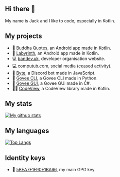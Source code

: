 ## Hi there 👋
My name is Jack and I like to code, especially in Kotlin.

## My projects
- 📱 [Buddha Quotes](https://github.com/bandev/buddha-quotes), an Android app made in Kotlin.
- 📱 [Labyrinth](https://github.com/bandev/labyrinth), an Android app made in Kotlin.
- 💻 [bandev.uk](https://bandev.uk), developer organisation website.
- 💻 [computub.com](https://computub.com), social media (ceased activity).
- 🤖 [Byte](https://github.com/jackdevey/byte), a Discord bot made in JavaScript.
- 🚨 [Govee CLI](https://github.com/jackdevey/govee-cli), a Govee CLI made in Python.
- 🚨 [Govee GUI](https://github.com/jackdevey/govee-gui), a Govee GUI made in C#.
- 👩‍💻 [CodeView](https://github.com/jackdevey/codeview), a CodeView library made in Kotlin.

## My stats
[![My github stats](https://github-readme-stats.vercel.app/api?username=jackdevey)](https://github.com/anuraghazra/github-readme-stats)

## My languages
[![Top Langs](https://github-readme-stats.vercel.app/api/top-langs/?username=jackdevey)](https://github.com/anuraghazra/github-readme-stats)

## Identity keys
- 🔑 [5BEA7F1F90E1BA66](http://keys.gnupg.net/pks/lookup?op=vindex&fingerprint=on&search=0x5BEA7F1F90E1BA66), my main GPG key.


